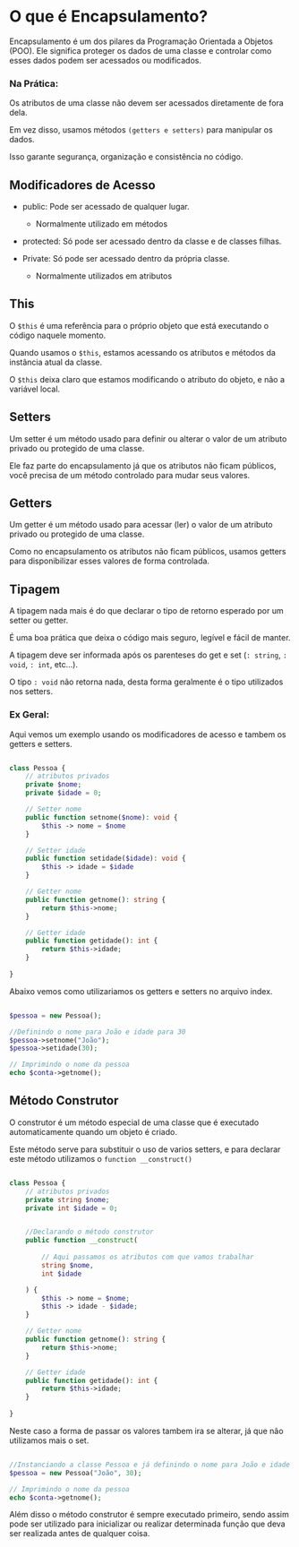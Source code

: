 # O que é Encapsulamento?

Encapsulamento é um dos pilares da Programação Orientada a Objetos (POO).
Ele significa proteger os dados de uma classe e controlar como esses dados podem ser acessados ou modificados.

### Na Prática:

Os atributos de uma classe não devem ser acessados diretamente de fora dela.

Em vez disso, usamos métodos ``(getters e setters)`` para manipular os dados.

Isso garante segurança, organização e consistência no código.

## Modificadores de Acesso

* public: Pode ser acessado de qualquer lugar.
    *   Normalmente utilizado em métodos

* protected: Só pode ser acessado dentro da classe e de classes filhas.

* Private: Só pode ser acessado dentro da própria classe.
    * Normalmente utilizados em atributos

## This

O ``$this`` é uma referência para o próprio objeto que está executando o código naquele momento.

Quando usamos o ``$this``, estamos acessando os atributos e métodos da instância atual da classe.

O ``$this`` deixa claro que estamos modificando o atributo do objeto, e não a variável local.

## Setters 

Um setter é um método usado para definir ou alterar o valor de um atributo privado ou protegido de uma classe.

Ele faz parte do encapsulamento já que os atributos não ficam públicos, você precisa de um método controlado para mudar seus valores.

## Getters

Um getter é um método usado para acessar (ler) o valor de um atributo privado ou protegido de uma classe.

Como no encapsulamento os atributos não ficam públicos, usamos getters para disponibilizar esses valores de forma controlada.

## Tipagem

A tipagem nada mais é do que declarar o tipo de retorno esperado por um setter ou getter.

É uma boa prática que deixa o código mais seguro, legível e fácil de manter.

A tipagem deve ser informada após os parenteses do get e set (``: string``, ``: void``, ``: int``, etc...).

O tipo ``: void`` não retorna nada, desta forma geralmente é o tipo utilizados nos setters.


### Ex Geral:

Aqui vemos um exemplo usando os modificadores de acesso e tambem os getters e setters.

```php

class Pessoa {
    // atributos privados
    private $nome;
    private $idade = 0;

    // Setter nome
    public function setnome($nome): void {
        $this -> nome = $nome
    }

    // Setter idade
    public function setidade($idade): void {
        $this -> idade = $idade
    }

    // Getter nome
    public function getnome(): string {
        return $this->nome;
    }

    // Getter idade
    public function getidade(): int {
        return $this->idade;
    }
   
}

```

Abaixo vemos como utilizariamos os getters e setters no arquivo index.

```php

$pessoa = new Pessoa();

//Definindo o nome para João e idade para 30
$pessoa->setnome("João");
$pessoa->setidade(30);

// Imprimindo o nome da pessoa
echo $conta->getnome();

```

## Método Construtor

O construtor é um método especial de uma classe que é executado automaticamente quando um objeto é criado.

Este método serve para substituir o uso de varios setters, e para declarar este método utilizamos o ``function __construct()``

```php

class Pessoa {
    // atributos privados
    private string $nome;
    private int $idade = 0;


    //Declarando o método construtor
    public function __construct(
        
        // Aqui passamos os atributos com que vamos trabalhar
        string $nome,
        int $idade

    ) {
        $this -> nome = $nome;
        $this -> idade - $idade;
    }

    // Getter nome
    public function getnome(): string {
        return $this->nome;
    }

    // Getter idade
    public function getidade(): int {
        return $this->idade;
    }
   
}

```

Neste caso a forma de passar os valores tambem ira se alterar, já que não utilizamos mais o set.

```php

//Instanciando a classe Pessoa e já definindo o nome para João e idade para 30
$pessoa = new Pessoa("João", 30);

// Imprimindo o nome da pessoa
echo $conta->getnome();

```

Além disso o método construtor é sempre executado primeiro, sendo assim pode ser utilizado para inicializar ou realizar determinada função que deva ser realizada antes de qualquer coisa.